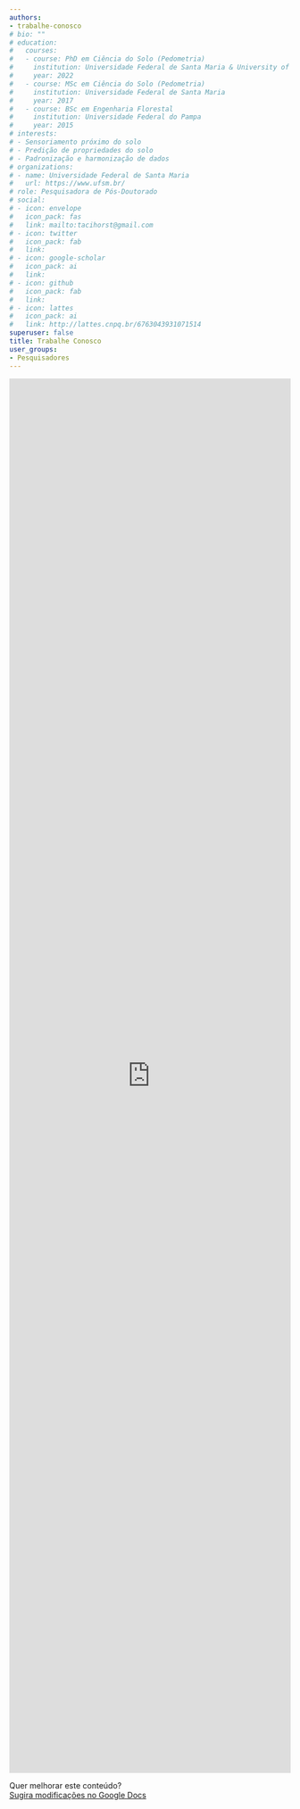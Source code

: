 ```yaml
---
authors:
- trabalhe-conosco
# bio: ""
# education:
#   courses:
#   - course: PhD em Ciência do Solo (Pedometria)
#     institution: Universidade Federal de Santa Maria & University of Florida
#     year: 2022
#   - course: MSc em Ciência do Solo (Pedometria)
#     institution: Universidade Federal de Santa Maria
#     year: 2017
#   - course: BSc em Engenharia Florestal
#     institution: Universidade Federal do Pampa
#     year: 2015
# interests:
# - Sensoriamento próximo do solo
# - Predição de propriedades do solo
# - Padronização e harmonização de dados
# organizations:
# - name: Universidade Federal de Santa Maria
#   url: https://www.ufsm.br/
# role: Pesquisadora de Pós-Doutorado
# social:
# - icon: envelope
#   icon_pack: fas
#   link: mailto:tacihorst@gmail.com
# - icon: twitter
#   icon_pack: fab
#   link: 
# - icon: google-scholar
#   icon_pack: ai
#   link: 
# - icon: github
#   icon_pack: fab
#   link: 
# - icon: lattes
#   icon_pack: ai
#   link: http://lattes.cnpq.br/6763043931071514
superuser: false
title: Trabalhe Conosco
user_groups:
- Pesquisadores
---
```


<iframe frameborder="0" style="width: 100%; height: 2500px" src="https://docs.google.com/document/d/e/2PACX-1vRtob2wGlxKMQUv8n3tGzxuK97dfdPVkOaTQ657-1By2ilGUwEQ8EJAN8iiqBb7RsH_fWO3gpL8fKdU/pub?embedded=true"></iframe>

Quer melhorar este conteúdo?<br>
[<i class="fa fa-edit" aria-hidden="true"></i> Sugira modificações no Google Docs][edit]

[edit]: https://docs.google.com/document/d/1rL_7lastlMW3S5P6mz6qzs1etB-LKV9XPHc2cbD7Ws8/edit?usp=sharing